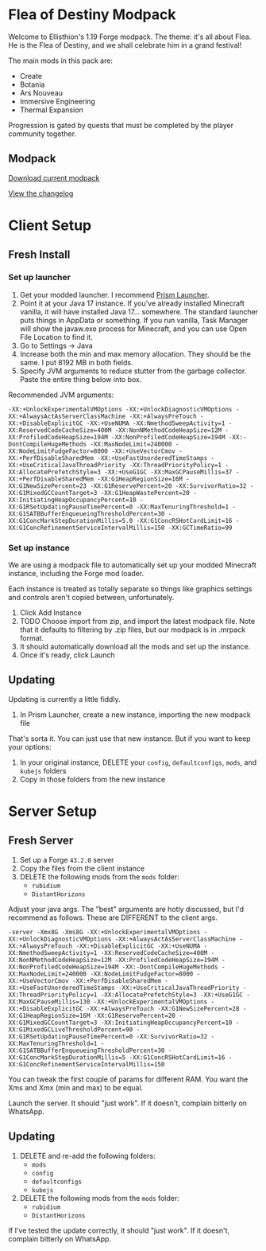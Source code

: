 # Flea of Destiny Modpack

Welcome to Ellisthion's 1.19 Forge modpack. The theme: it's all about Flea. He is the Flea of Destiny, and we shall celebrate him in a grand festival!

The main mods in this pack are:
* Create
* Botania
* Ars Nouveau
* Immersive Engineering
* Thermal Expansion

Progression is gated by quests that must be completed by the player community together.

## Modpack

[Download current modpack](https://github.com/Ellisthion/minecraft-forge-1.19/releases/latest)

[View the changelog](/CHANGELOG.md)

# Client Setup

## Fresh Install

### Set up launcher

1. Get your modded launcher. I recommend [Prism Launcher](https://prismlauncher.org/).
2. Point it at your Java 17 instance. If you've already installed Minecraft vanilla, it will have installed Java 17... somewhere. The standard launcher puts things in AppData or something. If you run vanilla, Task Manager will show the javaw.exe process for Minecraft, and you can use Open File Location to find it.
3. Go to Settings -> Java
4. Increase both the min and max memory allocation. They should be the same. I put 8192 MB in both fields.
4. Specify JVM arguments to reduce stutter from the garbage collector. Paste the entire thing below into box.

Recommended JVM arguments:
```
-XX:+UnlockExperimentalVMOptions -XX:+UnlockDiagnosticVMOptions -XX:+AlwaysActAsServerClassMachine -XX:+AlwaysPreTouch -XX:+DisableExplicitGC -XX:+UseNUMA -XX:NmethodSweepActivity=1 -XX:ReservedCodeCacheSize=400M -XX:NonNMethodCodeHeapSize=12M -XX:ProfiledCodeHeapSize=194M -XX:NonProfiledCodeHeapSize=194M -XX:-DontCompileHugeMethods -XX:MaxNodeLimit=240000 -XX:NodeLimitFudgeFactor=8000 -XX:+UseVectorCmov -XX:+PerfDisableSharedMem -XX:+UseFastUnorderedTimeStamps -XX:+UseCriticalJavaThreadPriority -XX:ThreadPriorityPolicy=1 -XX:AllocatePrefetchStyle=3 -XX:+UseG1GC -XX:MaxGCPauseMillis=37 -XX:+PerfDisableSharedMem -XX:G1HeapRegionSize=16M -XX:G1NewSizePercent=23 -XX:G1ReservePercent=20 -XX:SurvivorRatio=32 -XX:G1MixedGCCountTarget=3 -XX:G1HeapWastePercent=20 -XX:InitiatingHeapOccupancyPercent=10 -XX:G1RSetUpdatingPauseTimePercent=0 -XX:MaxTenuringThreshold=1 -XX:G1SATBBufferEnqueueingThresholdPercent=30 -XX:G1ConcMarkStepDurationMillis=5.0 -XX:G1ConcRSHotCardLimit=16 -XX:G1ConcRefinementServiceIntervalMillis=150 -XX:GCTimeRatio=99
```

### Set up instance

We are using a modpack file to automatically set up your modded Minecraft instance, including the Forge mod loader.

Each instance is treated as totally separate so things like graphics settings and controls aren't copied between, unfortunately.

1. Click Add Instance
2. TODO Choose import from zip, and import the latest modpack file. Note that it defaults to filtering by .zip files, but our modpack is in .mrpack format.
3. It should automatically download all the mods and set up the instance.
4. Once it's ready, click Launch

## Updating

Updating is currently a little fiddly.

1. In Prism Launcher, create a new instance, importing the new modpack file

That's sorta it. You can just use that new instance. But if you want to keep your options:

1. In your original instance, DELETE your `config`, `defaultconfigs`, `mods`, and `kubejs` folders
2. Copy in those folders from the new instance

# Server Setup

## Fresh Server

1. Set up a Forge `43.2.0` server
2. Copy the files from the client instance
3. DELETE the following mods from the `mods` folder:
    * `rubidium`
    * `DistantHorizons`

Adjust your java args. The "best" arguments are hotly discussed, but I'd recommend as follows. These are DIFFERENT to the client args.

```
-server -Xmx8G -Xms8G -XX:+UnlockExperimentalVMOptions -XX:+UnlockDiagnosticVMOptions -XX:+AlwaysActAsServerClassMachine -XX:+AlwaysPreTouch -XX:+DisableExplicitGC -XX:+UseNUMA -XX:NmethodSweepActivity=1 -XX:ReservedCodeCacheSize=400M -XX:NonNMethodCodeHeapSize=12M -XX:ProfiledCodeHeapSize=194M -XX:NonProfiledCodeHeapSize=194M -XX:-DontCompileHugeMethods -XX:MaxNodeLimit=240000 -XX:NodeLimitFudgeFactor=8000 -XX:+UseVectorCmov -XX:+PerfDisableSharedMem -XX:+UseFastUnorderedTimeStamps -XX:+UseCriticalJavaThreadPriority -XX:ThreadPriorityPolicy=1 -XX:AllocatePrefetchStyle=3 -XX:+UseG1GC -XX:MaxGCPauseMillis=130 -XX:+UnlockExperimentalVMOptions -XX:+DisableExplicitGC -XX:+AlwaysPreTouch -XX:G1NewSizePercent=28 -XX:G1HeapRegionSize=16M -XX:G1ReservePercent=20 -XX:G1MixedGCCountTarget=3 -XX:InitiatingHeapOccupancyPercent=10 -XX:G1MixedGCLiveThresholdPercent=90 -XX:G1RSetUpdatingPauseTimePercent=0 -XX:SurvivorRatio=32 -XX:MaxTenuringThreshold=1 -XX:G1SATBBufferEnqueueingThresholdPercent=30 -XX:G1ConcMarkStepDurationMillis=5 -XX:G1ConcRSHotCardLimit=16 -XX:G1ConcRefinementServiceIntervalMillis=150
```


You can tweak the first couple of params for different RAM. You want the Xms and Xmx (min and max) to be equal.

Launch the server. It should "just work". If it doesn't, complain bitterly on WhatsApp.

## Updating

1. DELETE and re-add the following folders:
    * `mods`
    * `config`
    * `defaultconfigs`
    * `kubejs`
2. DELETE the following mods from the `mods` folder:
    * `rubidium`
    * `DistantHorizons`

If I've tested the update correctly, it should "just work". If it doesn't, complain bitterly on WhatsApp.
